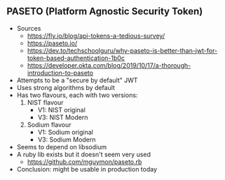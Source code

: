 ## PASETO (Platform Agnostic Security Token)

- Sources
    - https://fly.io/blog/api-tokens-a-tedious-survey/
    - https://paseto.io/
    - https://dev.to/techschoolguru/why-paseto-is-better-than-jwt-for-token-based-authentication-1b0c
    - https://developer.okta.com/blog/2019/10/17/a-thorough-introduction-to-paseto
- Attempts to be a "secure by default" JWT
- Uses strong algorithms by default
- Has two flavours, each with two versions:
    1. NIST flavour
        - V1: NIST original
        - V3: NIST Modern
    1. Sodium flavour
        - V1: Sodium original
        - V3: Sodium Modern
- Seems to depend on libsodium
- A ruby lib exists but it doesn't seem very used
    - https://github.com/mguymon/paseto.rb
- Conclusion: might be usable in production today
